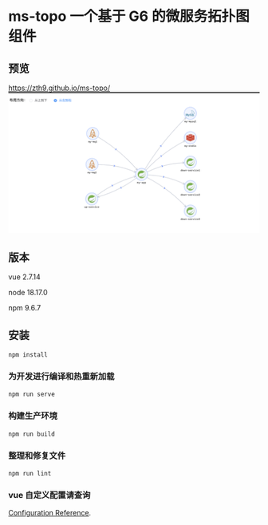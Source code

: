 # ms-topo 一个基于 G6 的微服务拓扑图组件

## 预览
https://zth9.github.io/ms-topo/
![image](https://github.com/Tian90coder/ms-topo/blob/main/public/preview.png?raw=true)

## 版本

vue 2.7.14

node 18.17.0

npm 9.6.7

## 安装
```
npm install
```

### 为开发进行编译和热重新加载
```
npm run serve
```

### 构建生产环境
```
npm run build
```

### 整理和修复文件
```
npm run lint
```

###  vue 自定义配置请查询
[Configuration Reference](https://cli.vuejs.org/config/).
